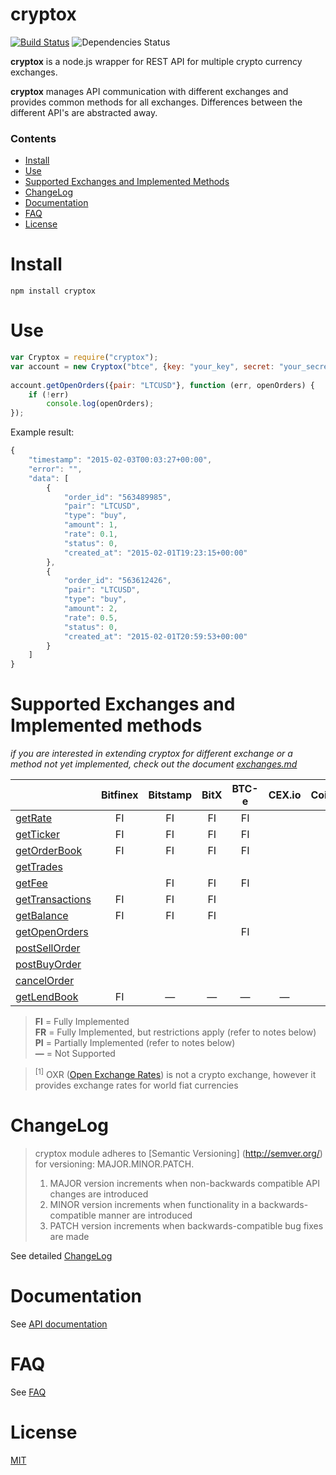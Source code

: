 cryptox
=======
[![Build Status](https://travis-ci.org/dutu/cryptox.svg)](https://travis-ci.org/dutu/cryptox/) ![Dependencies Status](https://david-dm.org/dutu/cryptox.svg)


**cryptox** is a node.js wrapper for REST API for multiple crypto currency exchanges.

**cryptox** manages API communication with different exchanges and  provides common methods for all exchanges. Differences between the different API's are abstracted away.


### Contents
* [Install](#install)
* [Use](#use)
* [Supported Exchanges and Implemented Methods](#supported-exchanges-and-implemented-methods)
* [ChangeLog](#changelog)
* [Documentation](#documentation)
* [FAQ](#faq)
* [License](#license) 



# Install #

    npm install cryptox



# Use #

```js
var Cryptox = require("cryptox");
var account = new Cryptox("btce", {key: "your_key", secret: "your_secret"});
	
account.getOpenOrders({pair: "LTCUSD"}, function (err, openOrders) {
    if (!err)
	    console.log(openOrders);
});
```

Example result:
```js
{
    "timestamp": "2015-02-03T00:03:27+00:00",
    "error": "",
    "data": [
        {
            "order_id": "563489985",
            "pair": "LTCUSD",
            "type": "buy",
            "amount": 1,
            "rate": 0.1,
            "status": 0,
            "created_at": "2015-02-01T19:23:15+00:00"
        },
        {
            "order_id": "563612426",
            "pair": "LTCUSD",
            "type": "buy",
            "amount": 2,
            "rate": 0.5,
            "status": 0,
            "created_at": "2015-02-01T20:59:53+00:00"
        }        
    ]
}
```



# Supported Exchanges and Implemented methods #
*if you are interested in extending cryptox for different exchange or a method not yet implemented, check out the document [exchanges.md](exchanges.md)*

|                                                            |Bitfinex|Bitstamp      |BitX|BTC-e|CEX.io|Coinbase|OXR <sup>[1]</sup>|
|   ---                                                      |  :-:   |  :-:         |:-: | :-: | :-:  |   :-:  |    :-:           |
|[getRate](docs/api_documentation.md#getrate)                |   FI   |   FI         | FI | FI  |      |   FI   |     FI           | 
|[getTicker](docs/api_documentation.md#getticker)            |   FI   |   FI         | FI | FI  |      |   FI   |      —           |
|[getOrderBook](docs/api_documentation.md#getorderbook)      |   FI   |   FI         | FI | FI  |      |   FI   |      —           |
|[getTrades](docs/api_documentation.md#gettrades)            |        |              |    |     |      |   FI    |      —           |
|[getFee](docs/api_documentation.md#getfee)                  |        |   FI         | FI | FI  |      |        |      —           |
|[getTransactions](docs/api_documentation.md#gettransactions)|   FI   |   FI         | FI |     |      |        |      —           |
|[getBalance](docs/api_documentation.md#getbalance)          |   FI   |   FI         | FI |     |      |   FI   |      —           |
|[getOpenOrders](docs/api_documentation.md#getopenorders)    |        |              |    | FI  |      |        |      —           |
|[postSellOrder](docs/api_documentation.md#postsellorder)    |        |              |    |     |      |        |      —           |
|[postBuyOrder](docs/api_documentation.md#postbuyorder)      |        |              |    |     |      |        |      —           |
|[cancelOrder](docs/api_documentation.md#cancelorder)        |        |              |    |     |      |        |      —           |
|[getLendBook](docs/api_documentation.md#getlendbook)        |   FI   |    —         | —  |  —  |  —   |   —    |      —           |

> **FI** = Fully Implemented  
> **FR** = Fully Implemented, but restrictions apply (refer to notes below)  
> **PI** = Partially Implemented (refer to notes below)  
> **—** = Not Supported    

><sup>[1]</sup> OXR ([Open Exchange Rates](https://openexchangerates.org/)) is not a crypto exchange, however it provides exchange rates for world fiat currencies     



# ChangeLog

> cryptox module adheres to [Semantic Versioning] (http://semver.org/) for versioning: MAJOR.MINOR.PATCH.  
> 1. MAJOR version increments when non-backwards compatible API changes are introduced  
> 2. MINOR version increments when functionality in a backwards-compatible manner are introduced  
> 3. PATCH version increments when backwards-compatible bug fixes are made  


See detailed [ChangeLog](CHANGELOG.md)


# Documentation

See [API documentation](docs/api_documentation.md)

# FAQ

See [FAQ](docs/faq.md)

# License #

[MIT](LICENSE)